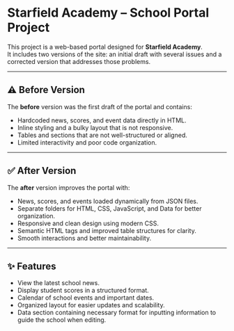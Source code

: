 # Starfield Academy – School Portal Project

This project is a web-based portal designed for **Starfield Academy**.  
It includes two versions of the site: an initial draft with several issues and a corrected version that addresses those problems.

---


## ⚠️ Before Version
The **before** version was the first draft of the portal and contains:
- Hardcoded news, scores, and event data directly in HTML.  
- Inline styling and a bulky layout that is not responsive.  
- Tables and sections that are not well-structured or aligned.  
- Limited interactivity and poor code organization.  

---

## ✅ After Version
The **after** version improves the portal with:
- News, scores, and events loaded dynamically from JSON files.  
- Separate folders for HTML, CSS, JavaScript, and Data for better organization.  
- Responsive and clean design using modern CSS.  
- Semantic HTML tags and improved table structures for clarity.  
- Smooth interactions and better maintainability.  

---

## ✨ Features
- View the latest school news.  
- Display student scores in a structured format.  
- Calendar of school events and important dates.  
- Organized layout for easier updates and scalability.
- Data section containing necessary format for inputting information to guide the school when editing.
